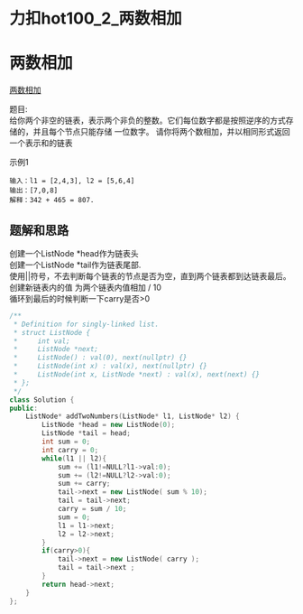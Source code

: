 # 力扣hot100_2_两数相加


# 两数相加
[两数相加](https://leetcode.cn/problems/add-two-numbers/?favorite=2cktkvj)

题目:  
给你两个非空的链表，表示两个非负的整数。它们每位数字都是按照逆序的方式存储的，并且每个节点只能存储 一位数字。
请你将两个数相加，并以相同形式返回一个表示和的链表


示例1
```text
输入：l1 = [2,4,3], l2 = [5,6,4]
输出：[7,0,8]
解释：342 + 465 = 807.
```

## 题解和思路
创建一个ListNode *head作为链表头  
创建一个ListNode *tail作为链表尾部.  
使用||符号，不去判断每个链表的节点是否为空，直到两个链表都到达链表最后。  
创建新链表内的值 为两个链表内值相加 / 10  
循环到最后的时候判断一下carry是否>0

```c++
/**
 * Definition for singly-linked list.
 * struct ListNode {
 *     int val;
 *     ListNode *next;
 *     ListNode() : val(0), next(nullptr) {}
 *     ListNode(int x) : val(x), next(nullptr) {}
 *     ListNode(int x, ListNode *next) : val(x), next(next) {}
 * };
 */
class Solution {
public:
    ListNode* addTwoNumbers(ListNode* l1, ListNode* l2) {
        ListNode *head = new ListNode(0);
        ListNode *tail = head;
        int sum = 0;
        int carry = 0;
        while(l1 || l2){
            sum += (l1!=NULL?l1->val:0);
            sum += (l2!=NULL?l2->val:0);
            sum += carry;
            tail->next = new ListNode( sum % 10);
            tail = tail->next; 
            carry = sum / 10;
            sum = 0;
            l1 = l1->next;
            l2 = l2->next;
        }
        if(carry>0){
            tail->next = new ListNode( carry );
            tail = tail->next ;
        }
        return head->next;
    }
};

```
